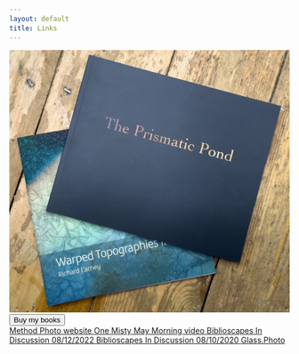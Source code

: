 ```yaml
---
layout: default
title: Links
---
```


<div class="book-sales alt">

<a href="https://method.photo/books/warped-pond">
	<img src="books/warped-prismatic.webp" alt="Buy Warped Topographies II and The Prismatic Pond" />
</a>

<a href="https://method.photo/books/warped-pond">
	<button class="links other">
		Buy my books
	</button>
</a>

</div>

<a href="https://method.photo">
	<span class="links other">	
		Method Photo website
	</span>
</a>

<a href="https://vimeo.com/449190135">
	<span class="links">
		One Misty May Morning video
	</span>
</a>

<a href="https://biblioscapes.com/in-discussion/richard-earney-1">
	<span class="links other">
		Biblioscapes In Discussion 08/12/2022
	</span>
</a>

<a href="https://biblioscapes.com/in-discussion/richard-earney">
	<span class="links">
		Biblioscapes In Discussion 08/10/2020
	</span>
</a>

<a href="https://glass.photo/methodphoto">
	<span class="links other">
		Glass.Photo
	</span>
</a>
